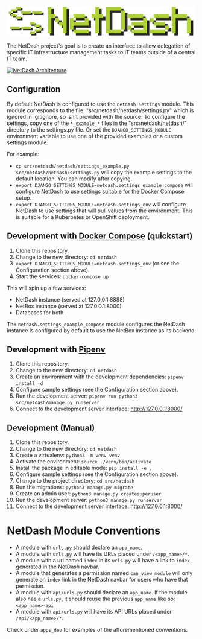 ![NetDash](docs/netdash-logo-small.png)

The NetDash project's goal is to create an interface to allow delegation of specific IT infrastructure management tasks to IT teams outside of a central IT team. 

[![NetDash Architecture](https://docs.google.com/drawings/d/e/2PACX-1vQEr6ikrwHVAFtjBPgm5zIL8UZib4GsF8H3KgNbUxm5o9MhwRb_vgnz_gG_bUHd03ORH6RiCo2OFFCj/pub?h=800)](https://docs.google.com/drawings/d/1A859k49JQTn8-IcRoAqisa9Si5KzwJtGTJynPENe2cU/edit)

## Configuration

By default NetDash is configured to use the `netdash.settings` module. This module corresponds to the file: "src/netdash/netdash/settings.py" which is ignored in .gitignore, so isn't provided with the source. To configure the settings, copy one of the `*_example_*` files in the "src/netdash/netdash/" directory to the settings.py file. Or set the `DJANGO_SETTINGS_MODULE` environment variable to use one of the provided examples or a custom settings module.

For example:
  - `cp src/netdash/netdash/settings_example.py src/netdash/netdash/settings.py` will copy the example settings to the default location. You can modify after copying.
  - `export DJANGO_SETTINGS_MODULE=netdash.settings_example_compose` will configure NetDash to use settings suitable for the Docker Compose setup.
  - `export DJANGO_SETTINGS_MODULE=netdash.settings_env` will configure NetDash to use settings that will pull values from the environment. This is suitable for a Kuberbetes or OpenShift deployment.

## Development with [Docker Compose](https://docs.docker.com/compose/) (quickstart)

1. Clone this repository.
2. Change to the new directory: `cd netdash`
3. `export DJANGO_SETTINGS_MODULE=netdash.settings_env` (or see the Configuration section above).
4. Start the services: `docker-compose up`

This will spin up a few services:
  - NetDash instance (served at 127.0.0.1:8888)
  - NetBox instance (served at 127.0.0.1:8000)
  - Databases for both

The `netdash.settings_example_compose` module configures the NetDash instance is configured by default to use the NetBox instance as its backend.


## Development with [Pipenv](https://pipenv.readthedocs.io/)

1. Clone this repository.
2. Change to the new directory: `cd netdash`
3. Create an environment with the development dependencies: `pipenv install -d`
4. Configure sample settings (see the Configuration section above).
5. Run the development server: `pipenv run python3 src/netdash/manage.py runserver`
6. Connect to the development server interface: <http://127.0.0.1:8000/>


## Development (Manual)

1. Clone this repository.
2. Change to the new directory: `cd netdash`
3. Create a virtualenv: `python3 -m venv venv`
4. Activate the environment: `source ./venv/bin/activate`
5. Install the package in editable mode: `pip install -e .`
6. Configure sample settings (see the Configuration section above).
7. Change to the project directory: `cd src/netdash`
8. Run the migrations: `python3 manage.py migrate`
9. Create an admin user: `python3 manage.py createsuperuser`
10. Run the development server: `python3 manage.py runserver`
11. Connect to the development server interface: <http://127.0.0.1:8000/>


# NetDash Module Conventions

* A module with `urls.py` should declare an `app_name`.
* A module with `urls.py` will have its URLs placed under `/<app_name>/*`.
* A module with a url named `index` in its `urls.py` will have a link to `index` generated in the NetDash navbar.
* A module that generates a permission named `can_view_module` will only generate an `index` link in the NetDash navbar for users who have that permission.
* A module with `api/urls.py` should declare an `app_name`. If the module also has a `urls.py`, it should reuse the previous `app_name` like so: `<app_name>-api`
* A module with `api/urls.py` will have its API URLs placed under `/api/<app_name>/*`.

Check under `apps_dev` for examples of the afforementioned conventions.
